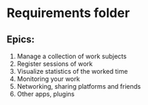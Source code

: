 # Requirements folder

## Epics:
1. Manage a collection of work subjects
2. Register sessions of work
3. Visualize statistics of the worked time
4. Monitoring your work
5. Networking, sharing platforms and friends
6. Other apps, plugins
